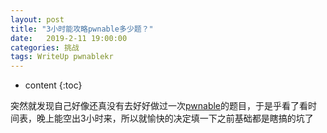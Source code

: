 ```yaml
---
layout: post
title: "3小时能攻略pwnable多少题？"
date:   2019-2-11 19:00:00
categories: 挑战
tags: WriteUp pwnablekr
---
```


* content
{:toc}


突然就发现自己好像还真没有去好好做过一次[pwnable](https://pwnable.kr/)的题目，于是乎看了看时间表，晚上能空出3小时来，所以就愉快的决定填一下之前基础都是瞎搞的坑了
